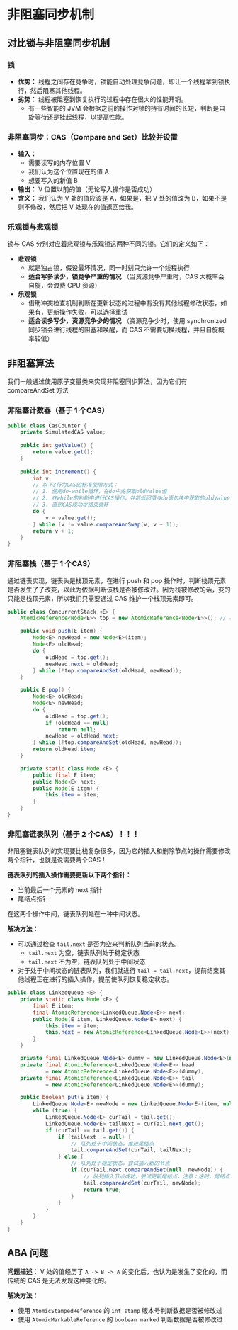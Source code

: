 # 非阻塞同步机制



## 对比锁与非阻塞同步机制

### 锁

- **优势：** 线程之间存在竞争时，锁能自动处理竞争问题，即让一个线程拿到锁执行，然后阻塞其他线程。
- **劣势：** 线程被阻塞到恢复执行的过程中存在很大的性能开销。
	- 有一些智能的 JVM 会根据之前的操作对锁的持有时间的长短，判断是自旋等待还是挂起线程，以提高性能。

### 非阻塞同步：CAS（Compare and Set）比较并设置

- **输入：**
	- 需要读写的内存位置 V
	- 我们认为这个位置现在的值 A
	- 想要写入的新值 B
- **输出：** V 位置以前的值（无论写入操作是否成功）
- **含义：** 我们认为 V 处的值应该是 A，如果是，把 V 处的值改为 B，如果不是则不修改，然后把 V 处现在的值返回给我。

### 乐观锁与悲观锁

锁与 CAS 分别对应着悲观锁与乐观锁这两种不同的锁。它们的定义如下：

- **悲观锁**
	- 就是独占锁，假设最坏情况，同一时刻只允许一个线程执行
	- **适合写多读少，锁竞争严重的情况** （当资源竞争严重时，CAS 大概率会自旋，会浪费 CPU 资源）
- **乐观锁**
	- 借助冲突检查机制判断在更新状态的过程中有没有其他线程修改状态，如果有，更新操作失败，可以选择重试
	- **适合读多写少，资源竞争少的情况** （资源竞争少时，使用 synchronized 同步锁会进行线程的阻塞和唤醒，而 CAS 不需要切换线程，并且自旋概率较低）



## 非阻塞算法

我们一般通过使用原子变量类来实现非阻塞同步算法，因为它们有 compareAndSet 方法

### 非阻塞计数器（基于 1 个CAS）

```java
public class CasCounter {
    private SimulatedCAS value;
    
    public int getValue() {
        return value.get();
    }
    
    public int increment() {
        int v;
        // 以下3行为CAS的标准使用方式：
        // 1. 使用do-while循环，在do中先获取oldValue值
        // 2. 在while的判断中进行CAS操作，并将返回值与do语句块中获取的oldValue比较
        // 3. 直到CAS成功才结束循环
        do {
            v = value.get();
        } while (v != value.compareAndSwap(v, v + 1));
        return v + 1;
    }
}
```

### 非阻塞栈（基于 1 个CAS）

通过链表实现，链表头是栈顶元素，在进行 push 和 pop 操作时，判断栈顶元素是否发生了了改变，以此为依据判断该栈是否被修改过。因为栈被修改的话，变的只能是栈顶元素，所以我们只需要通过 CAS 维护一个栈顶元素即可。

```java
public class ConcurrentStack <E> {
    AtomicReference<Node<E>> top = new AtomicReference<Node<E>>(); // 栈顶元素

    public void push(E item) {
        Node<E> newHead = new Node<E>(item);
        Node<E> oldHead;
        do {
            oldHead = top.get();
            newHead.next = oldHead;
        } while (!top.compareAndSet(oldHead, newHead));
    }

    public E pop() {
        Node<E> oldHead;
        Node<E> newHead;
        do {
            oldHead = top.get();
            if (oldHead == null)
                return null;
            newHead = oldHead.next;
        } while (!top.compareAndSet(oldHead, newHead));
        return oldHead.item;
    }

    private static class Node <E> {
        public final E item;
        public Node<E> next;
        public Node(E item) {
            this.item = item;
        }
    }
}
```

### 非阻塞链表队列（基于 2 个CAS）！！！

非阻塞链表队列的实现要比栈复杂很多，因为它的插入和删除节点的操作需要修改两个指针，也就是说需要两个CAS！

**链表队列的插入操作需要更新以下两个指针：**

- 当前最后一个元素的 next 指针
- 尾结点指针

在这两个操作中间，链表队列处在一种中间状态。

**解决方法：**

- 可以通过检查 `tail.next` 是否为空来判断队列当前的状态。
	- `tail.next` 为空，链表队列处于稳定状态
	- `tail.next` 不为空，链表队列处于中间状态
- 对于处于中间状态的链表队列，我们就进行 `tail = tail.next`，提前结束其他线程正在进行的插入操作，提前使队列恢复稳定状态。

```java
public class LinkedQueue <E> {
    private static class Node <E> {
        final E item;
        final AtomicReference<LinkedQueue.Node<E>> next;
        public Node(E item, LinkedQueue.Node<E> next) {
            this.item = item;
            this.next = new AtomicReference<LinkedQueue.Node<E>>(next);
        }
    }

    private final LinkedQueue.Node<E> dummy = new LinkedQueue.Node<E>(null, null);
    private final AtomicReference<LinkedQueue.Node<E>> head
            = new AtomicReference<LinkedQueue.Node<E>>(dummy);
    private final AtomicReference<LinkedQueue.Node<E>> tail
            = new AtomicReference<LinkedQueue.Node<E>>(dummy);

    public boolean put(E item) {
        LinkedQueue.Node<E> newNode = new LinkedQueue.Node<E>(item, null);
        while (true) {
            LinkedQueue.Node<E> curTail = tail.get();
            LinkedQueue.Node<E> tailNext = curTail.next.get();
            if (curTail == tail.get()) {
                if (tailNext != null) {
                    // 队列处于中间状态，推进尾结点
                    tail.compareAndSet(curTail, tailNext);
                } else {
                    // 队列处于稳定状态，尝试插入新的节点
                    if (curTail.next.compareAndSet(null, newNode)) {
                        // 队列插入节点成功，尝试更新尾结点，注意：这时，尾结点有可能已经被其他节点更新好了
                        tail.compareAndSet(curTail, newNode);
                        return true;
                    }
                }
            }
        }
    }
}
```



## ABA 问题

**问题描述：** V 处的值经历了 `A -> B -> A` 的变化后，也认为是发生了变化的，而传统的 CAS 是无法发现这种变化的。

**解决方法：**

- 使用 `AtomicStampedReference` 的 `int stamp` 版本号判断数据是否被修改过
- 使用 `AtomicMarkableReference` 的 `boolean marked` 判断数据是否被修改过

